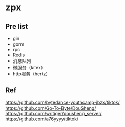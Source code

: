<!--
 * @Autor: violet apricity ( Zhuangpx )
 * @Date: 2023-08-10 20:52:30
 * @LastEditors: violet apricity ( Zhuangpx )
 * @LastEditTime: 2023-08-14 16:34:55
 * @FilePath: \Road2TikTok\zpx.md
 * @Description:  Zhuangpx : Violet && Apricity:/ The warmth of the sun in the winter
-->
# zpx

## Pre list

- gin
- gorm
- rpc
- Redis
- 消息队列
- 微服务（kitex）
- http服务（hertz）

## Ref

<https://github.com/bytedance-youthcamp-jbzx/tiktok/>
<https://github.com/Go-To-Byte/DouSheng/>
<https://github.com/writiger/dousheng_server/>
<https://github.com/a76yyyy/tiktok/>
